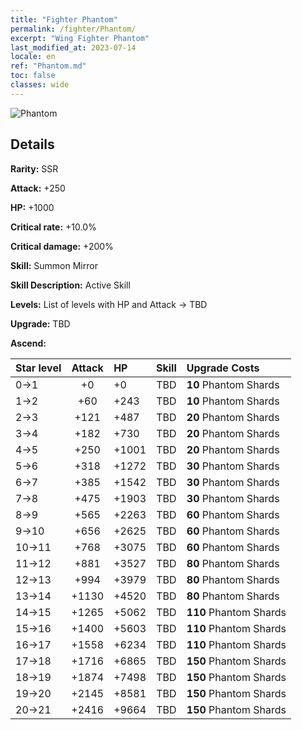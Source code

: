 ```yaml
---
title: "Fighter Phantom"
permalink: /fighter/Phantom/
excerpt: "Wing Fighter Phantom"
last_modified_at: 2023-07-14
locale: en
ref: "Phantom.md"
toc: false
classes: wide
---
```



 ![Phantom](/images/ship/fj_img5.png)

## Details

 **Rarity:** SSR 

 **Attack:** +250

 **HP:** +1000

 **Critical rate:** +10.0%

 **Critical damage:** +200%

 **Skill:** Summon Mirror

 **Skill Description:**  Active Skill

 **Levels:**  List of levels with HP and Attack -> TBD

 **Upgrade:**  TBD

 **Ascend:**  

  |  Star level | Attack | HP |  Skill | Upgrade Costs |
  |:------|:----:|:------|:-------:|:-------------------|
  | 0->1  | +0  | +0  | TBD  | **10** Phantom Shards |
  | 1->2  | +60  | +243  | TBD  | **10** Phantom Shards |
  | 2->3  | +121  | +487  | TBD  | **20** Phantom Shards |
  | 3->4  | +182  | +730  | TBD  | **20** Phantom Shards |
  | 4->5  | +250  | +1001  | TBD  | **20** Phantom Shards |
  | 5->6  | +318  | +1272  | TBD  | **30** Phantom Shards |
  | 6->7  | +385  | +1542  | TBD  | **30** Phantom Shards |
  | 7->8  | +475  | +1903  | TBD  | **30** Phantom Shards |
  | 8->9  | +565  | +2263  | TBD  | **60** Phantom Shards |
  | 9->10  | +656  | +2625  | TBD  | **60** Phantom Shards |
  | 10->11  | +768  | +3075  | TBD  | **60** Phantom Shards |
  | 11->12  | +881  | +3527  | TBD  | **80** Phantom Shards |
  | 12->13  | +994  | +3979  | TBD  | **80** Phantom Shards |
  | 13->14  | +1130  | +4520  | TBD  | **80** Phantom Shards |
  | 14->15  | +1265  | +5062  | TBD  | **110** Phantom Shards |
  | 15->16  | +1400  | +5603  | TBD  | **110** Phantom Shards |
  | 16->17  | +1558  | +6234  | TBD  | **110** Phantom Shards |
  | 17->18  | +1716  | +6865  | TBD  | **150** Phantom Shards |
  | 18->19  | +1874  | +7498  | TBD  | **150** Phantom Shards |
  | 19->20  | +2145  | +8581  | TBD  | **150** Phantom Shards |
  | 20->21  | +2416  | +9664  | TBD  | **150** Phantom Shards |

